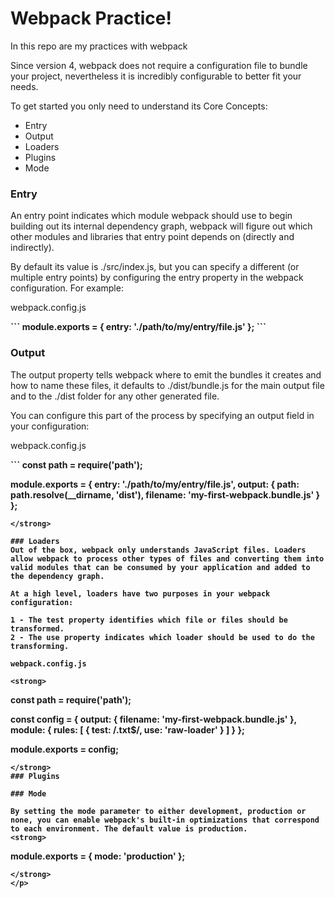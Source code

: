 # Webpack Practice!

<p> In this repo are my practices with webpack</p>

<p>
Since version 4, webpack does not require a configuration file to bundle your project, nevertheless it is incredibly configurable to better fit your needs.

To get started you only need to understand its Core Concepts:

<ul>
<li>Entry</li>
<li>Output</li>
<li>Loaders</li>
<li>Plugins</li>
<li>Mode</li>
</ul>

### Entry

An entry point indicates which module webpack should use to begin building out its internal dependency graph, webpack will figure out which other modules and libraries that entry point depends on (directly and indirectly).

By default its value is ./src/index.js, but you can specify a different (or multiple entry points) by configuring the entry property in the webpack configuration. For example:

webpack.config.js

<strong>
```
module.exports = {
  entry: './path/to/my/entry/file.js'
};
```
</strong>

### Output
The output property tells webpack where to emit the bundles it creates and how to name these files, it defaults to ./dist/bundle.js for the main output file and to the ./dist folder for any other generated file.

You can configure this part of the process by specifying an output field in your configuration:

webpack.config.js

<strong>
```
const path = require('path');

module.exports = {
  entry: './path/to/my/entry/file.js',
  output: {
    path: path.resolve(__dirname, 'dist'),
    filename: 'my-first-webpack.bundle.js'
  }
};
```
</strong>

### Loaders
Out of the box, webpack only understands JavaScript files. Loaders allow webpack to process other types of files and converting them into valid modules that can be consumed by your application and added to the dependency graph.

At a high level, loaders have two purposes in your webpack configuration:

1 - The test property identifies which file or files should be transformed.
2 - The use property indicates which loader should be used to do the transforming.

webpack.config.js

<strong>
```
const path = require('path');

const config = {
  output: {
    filename: 'my-first-webpack.bundle.js'
  },
  module: {
    rules: [
      { test: /\.txt$/, use: 'raw-loader' }
    ]
  }
};

module.exports = config;
```
</strong>
### Plugins

### Mode

By setting the mode parameter to either development, production or none, you can enable webpack's built-in optimizations that correspond to each environment. The default value is production.
<strong>
```
module.exports = {
  mode: 'production'
};
```
</strong>
</p>